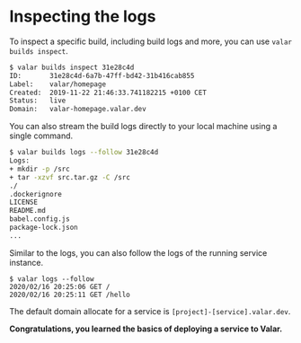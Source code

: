 # Inspecting the logs

To inspect a specific build, including build logs and more, you can use `valar builds inspect`.
```bash
$ valar builds inspect 31e28c4d
ID:       31e28c4d-6a7b-47ff-bd42-31b416cab855
Label:    valar/homepage
Created:  2019-11-22 21:46:33.741182215 +0100 CET
Status:   live
Domain:   valar-homepage.valar.dev
```

You can also stream the build logs directly to your local machine using a single command.
```bash
$ valar builds logs --follow 31e28c4d
Logs:
+ mkdir -p /src
+ tar -xzvf src.tar.gz -C /src
./
.dockerignore
LICENSE
README.md
babel.config.js
package-lock.json
...
```

Similar to the logs, you can also follow the logs of the running service instance.
```
$ valar logs --follow
2020/02/16 20:25:06 GET /
2020/02/16 20:25:11 GET /hello
```

The default domain allocate for a service is `[project]-[service].valar.dev`.

**Congratulations, you learned the basics of deploying a service to Valar.**

